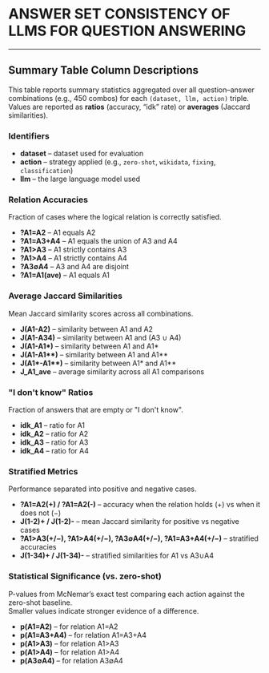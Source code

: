 # ANSWER SET CONSISTENCY OF LLMS FOR QUESTION ANSWERING

---
## Summary Table Column Descriptions

This table reports summary statistics aggregated over all question–answer combinations (e.g., 450 combos) for each `(dataset, llm, action)` triple.  
Values are reported as **ratios** (accuracy, “idk” rate) or **averages** (Jaccard similarities).


### Identifiers
- **dataset** – dataset used for evaluation  
- **action** – strategy applied (e.g., `zero-shot`, `wikidata`, `fixing`, `classification`)  
- **llm** – the large language model used  


### Relation Accuracies
Fraction of cases where the logical relation is correctly satisfied.
- **?A1=A2** – A1 equals A2  
- **?A1=A3+A4** – A1 equals the union of A3 and A4  
- **?A1>A3** – A1 strictly contains A3  
- **?A1>A4** – A1 strictly contains A4  
- **?A3∅A4** – A3 and A4 are disjoint  
- **?A1=A1(ave)** – A1 equals A1


### Average Jaccard Similarities
Mean Jaccard similarity scores across all combinations.
- **J(A1-A2)** – similarity between A1 and A2  
- **J(A1-A34)** – similarity between A1 and (A3 ∪ A4)  
- **J(A1-A1\*)** – similarity between A1 and A1\*  
- **J(A1-A1\*\*)** – similarity between A1 and A1\*\*  
- **J(A1\*-A1\*\*)** – similarity between A1\* and A1\*\*  
- **J_A1_ave** – average similarity across all A1 comparisons  


### "I don't know" Ratios
Fraction of answers that are empty or "I don't know".
- **idk_A1** – ratio for A1  
- **idk_A2** – ratio for A2  
- **idk_A3** – ratio for A3  
- **idk_A4** – ratio for A4  


### Stratified Metrics
Performance separated into positive and negative cases.
- **?A1=A2(+) / ?A1=A2(-)** – accuracy when the relation holds (+) vs when it does not (−)  
- **J(1-2)+ / J(1-2)-** – mean Jaccard similarity for positive vs negative cases  
- **?A1>A3(+/−), ?A1>A4(+/−), ?A3∅A4(+/−), ?A1=A3+A4(+/−)** – stratified accuracies  
- **J(1-34)+ / J(1-34)-** – stratified similarities for A1 vs A3∪A4  


### Statistical Significance (vs. zero-shot)
P-values from McNemar’s exact test comparing each action against the zero-shot baseline.  
Smaller values indicate stronger evidence of a difference.
- **p(A1=A2)** – for relation A1=A2  
- **p(A1=A3+A4)** – for relation A1=A3+A4  
- **p(A1>A3)** – for relation A1>A3  
- **p(A1>A4)** – for relation A1>A4  
- **p(A3∅A4)** – for relation A3∅A4
